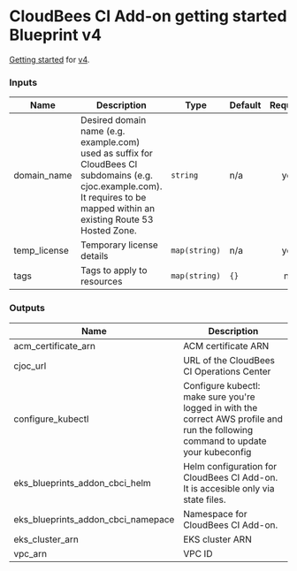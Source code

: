 # CloudBees CI Add-on getting started Blueprint v4

[Getting started](../README.md) for [v4](https://github.com/aws-ia/terraform-aws-eks-blueprints/tree/v4.32.1).

<!-- BEGIN_TF_DOCS -->
### Inputs

| Name | Description | Type | Default | Required |
|------|-------------|------|---------|:--------:|
| domain_name | Desired domain name (e.g. example.com) used as suffix for CloudBees CI subdomains (e.g. cjoc.example.com). It requires to be mapped within an existing Route 53 Hosted Zone. | `string` | n/a | yes |
| temp_license | Temporary license details | `map(string)` | n/a | yes |
| tags | Tags to apply to resources | `map(string)` | `{}` | no |

### Outputs

| Name | Description |
|------|-------------|
| acm_certificate_arn | ACM certificate ARN |
| cjoc_url | URL of the CloudBees CI Operations Center |
| configure_kubectl | Configure kubectl: make sure you're logged in with the correct AWS profile and run the following command to update your kubeconfig |
| eks_blueprints_addon_cbci_helm | Helm configuration for CloudBees CI Add-on. It is accesible only via state files. |
| eks_blueprints_addon_cbci_namepace | Namespace for CloudBees CI Add-on. |
| eks_cluster_arn | EKS cluster ARN |
| vpc_arn | VPC ID |
<!-- END_TF_DOCS -->